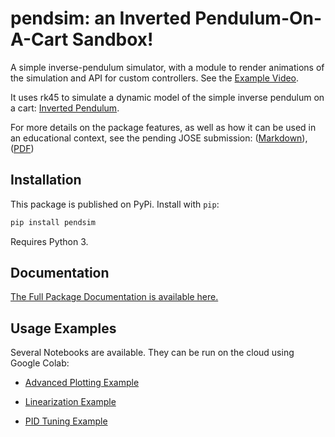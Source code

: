 # pendsim: an Inverted Pendulum-On-A-Cart Sandbox!

A simple inverse-pendulum simulator, with a module to render animations of the simulation and API for custom controllers. See the [Example Video](https://user-images.githubusercontent.com/33564709/116198178-817dde80-a6ea-11eb-8cdf-e0c53c922416.mp4).

It uses rk45 to simulate a dynamic model of the simple inverse pendulum on a cart: [Inverted Pendulum](https://en.wikipedia.org/wiki/Inverted_pendulum).

For more details on the package features, as well as how it can be used in an educational context, see the pending JOSE submission: ([Markdown](https://github.com/rland93/pendsim/paper.pdf)), ([PDF](https://github.com/rland93/pendsim/paper.pdf))

## Installation
This package is published on PyPi. Install with `pip`:

```bash
pip install pendsim
```

Requires Python 3.

## Documentation

[The Full Package Documentation is available here.](http://rland93.github.io/pendsim/)

## Usage Examples

Several Notebooks are available. They can be run on the cloud using Google Colab:

+ [Advanced Plotting Example](https://colab.research.google.com/github/rland93/pendsim/blob/master/notebooks/tutorial_plot_inline.ipynb)

+ [Linearization Example](https://colab.research.google.com/github/rland93/pendsim/blob/master/notebooks/linearization.ipynb)

+ [PID Tuning Example](https://colab.research.google.com/github/rland93/pendsim/blob/master/notebooks/PID.ipynb)
